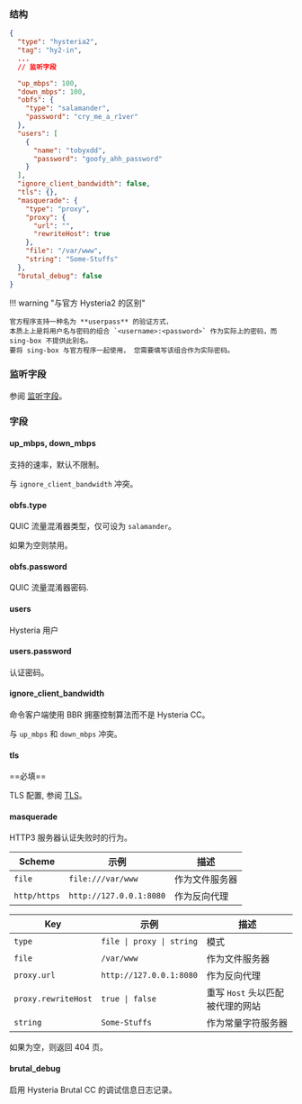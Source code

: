 ### 结构

```json
{
  "type": "hysteria2",
  "tag": "hy2-in",
  ...
  // 监听字段

  "up_mbps": 100,
  "down_mbps": 100,
  "obfs": {
    "type": "salamander",
    "password": "cry_me_a_r1ver"
  },
  "users": [
    {
      "name": "tobyxdd",
      "password": "goofy_ahh_password"
    }
  ],
  "ignore_client_bandwidth": false,
  "tls": {},
  "masquerade": {
    "type": "proxy",
    "proxy": {
      "url": "",
      "rewriteHost": true
    },
    "file": "/var/www",
    "string": "Some-Stuffs"
  },
  "brutal_debug": false
}
```

!!! warning "与官方 Hysteria2 的区别"

    官方程序支持一种名为 **userpass** 的验证方式，
    本质上上是将用户名与密码的组合 `<username>:<password>` 作为实际上的密码，而 sing-box 不提供此别名。
    要将 sing-box 与官方程序一起使用， 您需要填写该组合作为实际密码。

### 监听字段

参阅 [监听字段](/zh/configuration/shared/listen/)。

### 字段

#### up_mbps, down_mbps

支持的速率，默认不限制。

与 `ignore_client_bandwidth` 冲突。

#### obfs.type

QUIC 流量混淆器类型，仅可设为 `salamander`。

如果为空则禁用。

#### obfs.password

QUIC 流量混淆器密码.

#### users

Hysteria 用户

#### users.password

认证密码。

#### ignore_client_bandwidth

命令客户端使用 BBR 拥塞控制算法而不是 Hysteria CC。

与 `up_mbps` 和 `down_mbps` 冲突。

#### tls

==必填==

TLS 配置, 参阅 [TLS](/zh/configuration/shared/tls/#inbound)。

#### masquerade

HTTP3 服务器认证失败时的行为。

| Scheme       | 示例                      | 描述      |
|--------------|-------------------------|---------|
| `file`       | `file:///var/www`       | 作为文件服务器 |
| `http/https` | `http://127.0.0.1:8080` | 作为反向代理  |

| Key          | 示例                           | 描述                 |
|--------------|--------------------------------|----------------------|
| `type`       | `file \| proxy \| string`      | 模式     |
| `file`       | `/var/www`                     | 作为文件服务器 |
| `proxy.url`         | `http://127.0.0.1:8080` | 作为反向代理   |
| `proxy.rewriteHost` | `true \| false`         | 重写 `Host` 头以匹配被代理的网站 |
| `string`            | `Some-Stuffs`           | 作为常量字符服务器 |

如果为空，则返回 404 页。

#### brutal_debug

启用 Hysteria Brutal CC 的调试信息日志记录。
